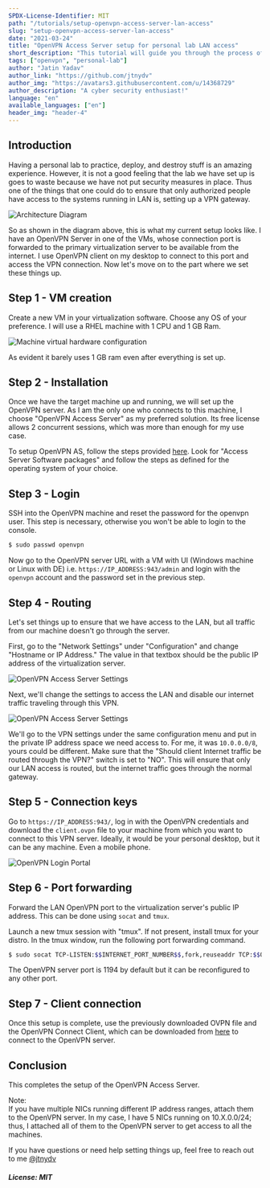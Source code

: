 ```yaml
---
SPDX-License-Identifier: MIT
path: "/tutorials/setup-openvpn-access-server-lan-access"
slug: "setup-openvpn-access-server-lan-access"
date: "2021-03-24"
title: "OpenVPN Access Server setup for personal lab LAN access"
short_description: "This tutorial will guide you through the process of setting up an OpenVPN Access server so that you are able to access LAN from your local machine."
tags: ["openvpn", "personal-lab"]
author: "Jatin Yadav"
author_link: "https://github.com/jtnydv"
author_img: "https://avatars3.githubusercontent.com/u/14368729"
author_description: "A cyber security enthusiast!"
language: "en"
available_languages: ["en"]
header_img: "header-4"
---
```


## Introduction

Having a personal lab to practice, deploy, and destroy stuff is an amazing experience. However, it is not a good feeling that the lab we have set up is goes to waste because we have not put security measures in place. Thus one of the things that one could do to ensure that only authorized people have access to the systems running in LAN is, setting up a VPN gateway.

![Architecture Diagram](image.png)

So as shown in the diagram above, this is what my current setup looks like. I have an OpenVPN Server in one of the VMs, whose connection port is forwarded to the primary virtualization server to be available from the internet. I use OpenVPN client on my desktop to connect to this port and access the VPN connection. Now let's move on to the part where we set these things up.

## Step 1 - VM creation

Create a new VM in your virtualization software. Choose any OS of your preference. I will use a RHEL machine with 1 CPU and 1 GB Ram. 

![Machine virtual hardware configuration](image-1.png)

As evident it barely uses 1 GB ram even after everything is set up.

## Step 2 - Installation

Once we have the target machine up and running, we will set up the OpenVPN server. As I am the only one who connects to this machine, I choose "OpenVPN Access Server" as my preferred solution. Its free license allows 2 concurrent sessions, which was more than enough for my use case.

To setup OpenVPN AS, follow the steps provided [here](https://openvpn.net/download-open-vpn/). Look for "Access Server Software packages" and follow the steps as defined for the operating system of your choice.

## Step 3 - Login

SSH into the OpenVPN machine and reset the password for the openvpn user. This step is necessary, otherwise you won't be able to login to the console.

```bash
$ sudo passwd openvpn
```

Now go to the OpenVPN server URL with a VM with UI (Windows machine or Linux with DE) i.e. `https://IP_ADDRESS:943/admin` and login with the `openvpn` account and the password set in the previous step.

## Step 4 - Routing

Let's set things up to ensure that we have access to the LAN, but all traffic from our machine doesn't go through the server.

First, go to the "Network Settings" under "Configuration" and change "Hostname or IP Address." The value in that textbox should be the public IP address of the virtualization server.

![OpenVPN Access Server Settings](image-2-1024x217.png)

Next, we'll change the settings to access the LAN and disable our internet traffic traveling through this VPN.

![OpenVPN Access Server Settings](image-3-1024x500.png)

We'll go to the VPN settings under the same configuration menu and put in the private IP address space we need access to. For me, it was `10.0.0.0/8`, yours could be different. Make sure that the "Should client Internet traffic be routed through the VPN?" switch is set to "NO". This will ensure that only our LAN access is routed, but the internet traffic goes through the normal gateway.

## Step 5 - Connection keys

Go to `https://IP_ADDRESS:943/`, log in with the OpenVPN credentials and download the `client.ovpn` file to your machine from which you want to connect to this VPN server. Ideally, it would be your personal desktop, but it can be any machine. Even a mobile phone.

![OpenVPN Login Portal](image-4.png)


## Step 6 - Port forwarding

Forward the LAN OpenVPN port to the virtualization server's public IP address. This can be done using `socat` and `tmux`.

Launch a new tmux session with "tmux". If not present, install tmux for your distro. In the tmux window, run the following port forwarding command.

```bash
$ sudo socat TCP-LISTEN:$$INTERNET_PORT_NUMBER$$,fork,reuseaddr TCP:$$OPENVPN_SERVER_IP$$:$$SERVER_PORT$$
```

The OpenVPN server port is 1194 by default but it can be reconfigured to any other port.

## Step 7 - Client connection

Once this setup is complete, use the previously downloaded OVPN file and the OpenVPN Connect Client, which can be downloaded from [here](https://openvpn.net/download-open-vpn/) to connect to the OpenVPN server.

## Conclusion

This completes the setup of the OpenVPN Access Server.

Note:  
If you have multiple NICs running different IP address ranges, attach them to the OpenVPN server. In my case, I have 5 NICs running on 10.X.0.0/24; thus, I attached all of them to the OpenVPN server to get access to all the machines.

If you have questions or need help setting things up, feel free to reach out to me [@jtnydv](https://twitter.com/jtnydv)


##### License: MIT

<!--

Contributor's Certificate of Origin

By making a contribution to this project, I certify that:

(a) The contribution was created in whole or in part by me and I have
    the right to submit it under the license indicated in the file; or

(b) The contribution is based upon previous work that, to the best of my
    knowledge, is covered under an appropriate license and I have the
    right under that license to submit that work with modifications,
    whether created in whole or in part by me, under the same license
    (unless I am permitted to submit under a different license), as
    indicated in the file; or

(c) The contribution was provided directly to me by some other person
    who certified (a), (b) or (c) and I have not modified it.

(d) I understand and agree that this project and the contribution are
    public and that a record of the contribution (including all personal
    information I submit with it, including my sign-off) is maintained
    indefinitely and may be redistributed consistent with this project
    or the license(s) involved.

Signed-off-by: Jatin Yadav <jtnydv@protonmail.com>

-->
